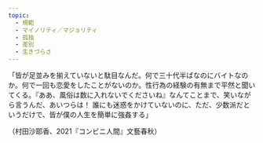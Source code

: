 ```yaml
---
topic:
  - 規範
  - マイノリティ／マジョリティ
  - 孤独
  - 差別
  - 生きづらさ
---
```

「皆が足並みを揃えていないと駄目なんだ。何で三十代半ばなのにバイトなのか。何で一回も恋愛をしたことがないのか。性行為の経験の有無まで平然と聞いてくる。『ああ、風俗は数に入れないでくださいね』なんてことまで、笑いながら言うんだ、あいつらは！ 誰にも迷惑をかけていないのに、ただ、少数派だというだけで、皆が僕の人生を簡単に強姦する」

（村田沙耶香、2021『コンビニ人間』文藝春秋）